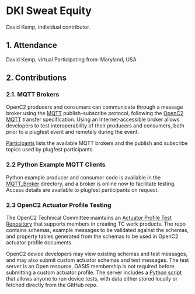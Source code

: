 # DKI Sweat Equity
David Kemp, individual contributor.

## 1. Attendance
David Kemp, virtual 
Participating from: Maryland, USA

## 2. Contributions
### 2.1. MQTT Brokers
OpenC2 producers and consumers can communicate through a message broker using the
[MQTT](https://docs.oasis-open.org/mqtt/mqtt/v5.0/mqtt-v5.0.html) publish-subscribe protocol,
following the [OpenC2 MQTT](https://docs.oasis-open.org/openc2/transf-mqtt/v1.0/transf-mqtt-v1.0.html)
transfer specification. Using an Internet-accessible broker allows developers to
test interoperability of their producers and consumers, both prior to a plugfest
event and remotely during the event.

[Participants](../openc2-mqtt-topics.md) lists the available MQTT brokers and the publish and subscribe
topics used by plugfest participants.

### 2.2 Python Example MQTT Clients
Python example producer and consumer code is available in the [MQTT_Broker](MQTT_Broker)
directory, and a broker is online now to facilitate testing. Access details are available
to plugfest participants on request.

### 2.3 OpenC2 Actuator Profile Testing
The OpenC2 Technical Committee maintains an
[Actuator Profile Test Repository](https://github.com/oasis-open/openc2-jadn-software)
that supports members in creating TC work products.
The repo contains schemas, example messages to be validated against the schemas, and property tables
generated from the schemas to be used in OpenC2 actuator profile documents.

OpenC2 device developers may view existing schemas and test messages,
and may also submit custom actuator schemas and test messages. The test server is an Open resource,
OASIS membership is not required before submitting a custom actuator profile.
The server includes a
[Python script](https://github.com/oasis-open/openc2-jadn-software/blob/master/test-poc.py)
that allows anyone to run device tests, with data either stored locally or fetched directly from the GitHub repo.
